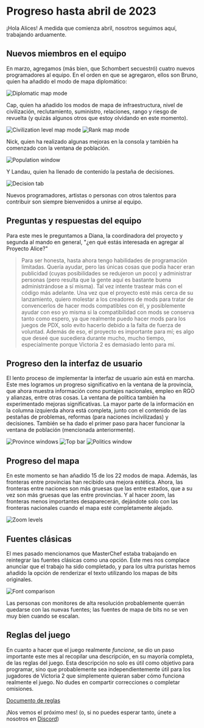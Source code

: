 # Progreso hasta abril de 2023

¡Hola Alices! A medida que comienza abril, nosotros seguimos aquí, trabajando arduamente.

## Nuevos miembros en el equipo

En marzo, agregamos (más bien, que Schombert secuestró) cuatro nuevos programadores al equipo. En el orden en que se agregaron, ellos son Bruno, quien ha añadido el modo de mapa diplomático:

![Diplomatic map mode](Diplomatic_Map_Mode.png)

Cap, quien ha añadido los modos de mapa de infraestructura, nivel de civilización, reclutamiento, suministro, relaciones, rango y riesgo de revuelta (y quizás algunos otros que estoy olvidando en este momento).

![Civilization level map mode](Civilization_Level_Map_Mode.png)
![Rank map mode](Rank_Map_Mode.png)

Nick, quien ha realizado algunas mejoras en la consola y también ha comenzado con la ventana de población.

![Population window](Population_Window_Start.png)

Y Landau, quien ha llenado de contenido la pestaña de decisiones.

![Decision tab](Populated_Decision_Tab_Landau.png)

Nuevos programadores, artistas o personas con otros talentos para contribuir son siempre bienvenidos a unirse al equipo.

## Preguntas y respuestas del equipo

Para este mes le preguntamos a Diana, la coordinadora del proyecto y segunda al mando en general, "¿en qué estás interesada en agregar al Proyecto Alice?"

> Para ser honesta, hasta ahora tengo habilidades de programación limitadas. Quería ayudar, pero las únicas cosas que podía hacer eran publicidad (cuyas posibilidades se redujeron un poco) y administrar personas (pero resulta que la gente aquí es bastante buena administrándose a sí misma). Tal vez intente trastear más con el código más adelante. Una vez que el proyecto esté más cerca de su lanzamiento, quiero molestar a los creadores de mods para tratar de convencerlos de hacer mods compatibles con él, y posiblemente ayudar con eso yo misma si la compatibilidad con mods se conserva tanto como espero, ya que realmente puedo hacer mods para los juegos de PDX, solo evito hacerlo debido a la falta de fuerza de voluntad. Además de eso, el proyecto es importante para mí; es algo que deseé que sucediera durante mucho, mucho tiempo, especialmente porque Victoria 2 es demasiado lento para mí.

## Progreso den la interfaz de usuario

El lento proceso de implementar la interfaz de usuario aún está en marcha. Este mes logramos un progreso significativo en la ventana de la provincia, que ahora muestra información como puntajes nacionales, empleo en RGO y alianzas, entre otras cosas. La ventana de política también ha experimentado mejoras significativas. La mayor parte de la información en la columna izquierda ahora está completa, junto con el contenido de las pestañas de problemas, reformas (para naciones incivilizadas) y decisiones. También se ha dado el primer paso para hacer funcionar la ventana de población (mencionada anteriormente).

![Province windows](Province_and_Focus_Windows.png)
![Top bar](Top_Bar.png)
![Politics window](Political_Reforms_Window.png)

## Progreso del mapa

En este momento se han añadido 15 de los 22 modos de mapa. Además, las fronteras entre provincias han recibido una mejora estética. Ahora, las fronteras entre naciones son más gruesas que las entre estados, que a su vez son más gruesas que las entre provincias. Y al hacer zoom, las fronteras menos importantes desaparecerán, dejándote solo con las fronteras nacionales cuando el mapa esté completamente alejado.

![Zoom levels](Zoom_Levels.png)

## Fuentes clásicas

El mes pasado mencionamos que MasterChef estaba trabajando en reintegrar las fuentes clásicas como una opción. Este mes nos complace anunciar que el trabajo ha sido completado, y para los ultra puristas hemos añadido la opción de renderizar el texto utilizando los mapas de bits originales.

![Font comparison](Fonts_detail.png)

Las personas con monitores de alta resolución probablemente querrán quedarse con las nuevas fuentes; las fuentes de mapa de bits no se ven muy bien cuando se escalan.

## Reglas del juego

En cuanto a hacer que el juego realmente *funcione*, se dio un paso importante este mes al recopilar una descripción, en su mayoría completa, de las reglas del juego. Esta descripción no solo es útil como objetivo para programar, sino que probablemente sea independientemente útil para los jugadores de Victoria 2 que simplemente quieran saber cómo funciona realmente el juego. No dudes en compartir correcciones o completar omisiones.

[Documento de reglas](https://github.com/schombert/Project-Alice/blob/main/docs/rules_es.md)

¡Nos vemos el próximo mes! (o, si no puedes esperar tanto, únete a nosotros en [Discord](https://discord.gg/QUJExr4mRn))